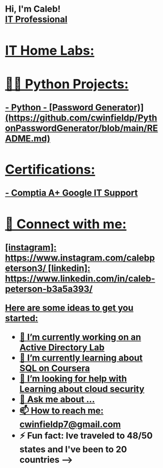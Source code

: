 <h1>Hi, I'm Caleb! <br/><a href="[https://github.com/cwinfieldp]">IT Professional

<h2> IT Home Labs:</h2>
<h2>👨‍💻 Python Projects:</h2>
- <b>Python</b>
  - [Password Generator)](https://github.com/cwinfieldp/PythonPasswordGenerator/blob/main/README.md)
<h2> Certifications:</h2>
- <b> Comptia A+ </b>
<b> Google IT Support </b> 
<h2> 🤳 Connect with me:</h2>
[instagram]: https://www.instagram.com/calebpeterson3/
[linkedin]: https://www.linkedin.com/in/caleb-peterson-b3a5a393/

Here are some ideas to get you started:

- 🔭 I’m currently working on an Active Directory Lab
- 🌱 I’m currently learning about SQL on Coursera
- 🤔 I’m looking for help with  Learning about cloud security
- 💬 Ask me about ...
- 📫 How to reach me: cwinfieldp7@gmail.com
- ⚡ Fun fact: Ive traveled to 48/50 states and I've been to 20 countries
-->
